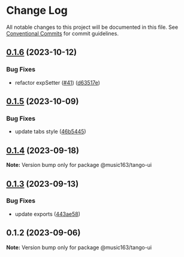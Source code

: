 # Change Log

All notable changes to this project will be documented in this file.
See [Conventional Commits](https://conventionalcommits.org) for commit guidelines.

## [0.1.6](https://github.com/netease/tango/compare/@music163/tango-ui@0.1.5...@music163/tango-ui@0.1.6) (2023-10-12)

### Bug Fixes

- refactor expSetter ([#41](https://github.com/netease/tango/issues/41)) ([d63517e](https://github.com/netease/tango/commit/d63517ecb936e4227e70c33e610664316625f4f4))

## [0.1.5](https://github.com/netease/tango/compare/@music163/tango-ui@0.1.4...@music163/tango-ui@0.1.5) (2023-10-09)

### Bug Fixes

- update tabs style ([46b5445](https://github.com/netease/tango/commit/46b54459ceb23f9df52b9eb40dc935bc872ba1b4))

## [0.1.4](https://github.com/netease/tango/compare/@music163/tango-ui@0.1.3...@music163/tango-ui@0.1.4) (2023-09-18)

**Note:** Version bump only for package @music163/tango-ui

## [0.1.3](https://github.com/netease/tango/compare/@music163/tango-ui@0.1.2...@music163/tango-ui@0.1.3) (2023-09-13)

### Bug Fixes

- update exports ([443ae58](https://github.com/netease/tango/commit/443ae589f67255f3815b587fd8f928c2b8742e9a))

## 0.1.2 (2023-09-06)

**Note:** Version bump only for package @music163/tango-ui

